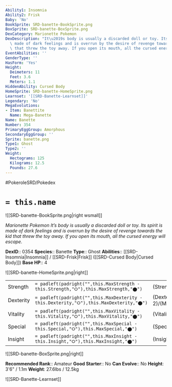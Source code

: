 ```yaml
---
Ability1: Insomnia
Ability2: Frisk
Baby: 'No'
BookSprite: SRD-banette-BookSprite.png
BoxSprite: SRD-banette-BoxSprite.png
DexCategory: Marionette Pokemon
DexDescription: "It\u2019s body is usually a discarded doll or toy. Its spirit is\
  \ made of dark feelings and is overrun by the desire of revenge towards the kid\
  \ that threw the toy away. If you open its mouth, all the cursed energy will escape."
EventAbilities: ''
GenderType: ''
HasForm: 'Yes'
Height:
  Deimeters: 11
  Feet: 3.6
  Meters: 1.1
HiddenAbility: Cursed Body
HomeSprite: SRD-banette-HomeSprite.png
Learnset: '[[SRD-Banette-Learnset]]'
Legendary: 'No'
MegaEvolutions:
- Item: Banettite
  Name: Mega-Banette
Name: Banette
Number: 354
PrimaryEggGroup: Amorphous
SecondaryEggGroup: ''
Sprite: banette.png
Type1: Ghost
Type2: ''
Weight:
  Hectograms: 125
  Kilograms: 12.5
  Pounds: 27.6
---
```


#PokeroleSRD/Pokedex

# `= this.name`

![[SRD-banette-BookSprite.png|right wsmall]]

*Marionette Pokemon*
*It’s body is usually a discarded doll or toy. Its spirit is made of dark feelings and is overrun by the desire of revenge towards the kid that threw the toy away. If you open its mouth, all the cursed energy will escape.*

**DexID**:: 0354
**Species**:: Banette
**Type**:: Ghost
**Abilities**:: [[SRD-Insomnia|Insomnia]] / [[SRD-Frisk|Frisk]] ([[SRD-Cursed Body|Cursed Body]])
**Base HP**:: 4

![[SRD-banette-HomeSprite.png|right]]

|           |                                                                                        |                                          |
| --------- | -------------------------------------------------------------------------------------- | ---------------------------------------- |
| Strength  | `= padleft(padright("",this.MaxStrength - this.Strength,"⭘"),this.MaxStrength,"⬤")`    | (Strength::3)/(MaxStrength::6)   |
| Dexterity | `= padleft(padright("",this.MaxDexterity - this.Dexterity,"⭘"),this.MaxDexterity,"⬤")` | (Dexterity:: 2)/(MaxDexterity::4) |
| Vitality  | `= padleft(padright("",this.MaxVitality - this.Vitality,"⭘"),this.MaxVitality,"⬤")`    | (Vitality::2)/(MaxVitality::4)   |
| Special   | `= padleft(padright("",this.MaxSpecial - this.Special,"⭘"),this.MaxSpecial,"⬤")`       | (Special::2)/(MaxSpecial::5)     |
| Insight   | `= padleft(padright("",this.MaxInsight - this.Insight,"⭘"),this.MaxInsight,"⬤")`       | (Insight::2)/(MaxInsight::5)     |

![[SRD-banette-BoxSprite.png|right]]

**Recommended Rank**:: Amateur
**Good Starter**:: No
**Can Evolve**:: No
**Height**: 3'6" / 1.1m
**Weight**: 27.6lbs / 12.5kg

![[SRD-Banette-Learnset]]
